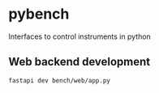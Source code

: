 # pybench
Interfaces to control instruments in python

## Web backend development

```bash
fastapi dev bench/web/app.py
```
